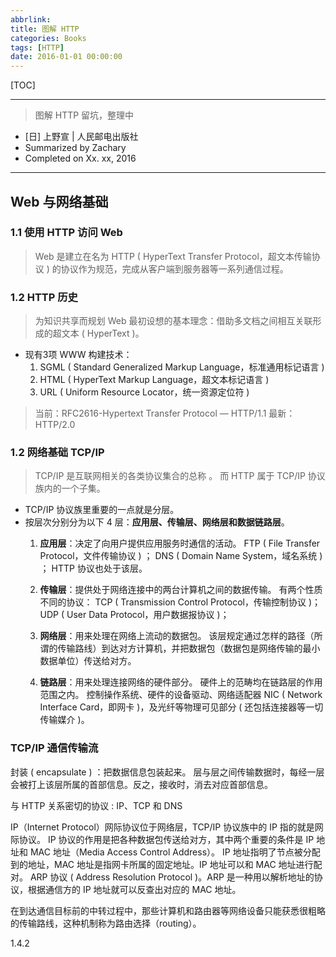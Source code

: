 ```yaml
---
abbrlink: 
title: 图解 HTTP
categories: Books
tags: [HTTP]
date: 2016-01-01 00:00:00
---
```


[TOC]
<!-- toc -->

---

> 图解 HTTP
> 留坑，整理中

- [日] 上野宣 | 人民邮电出版社
- Summarized by Zachary 
- Completed on Xx. xx, 2016

---    

## **Web 与网络基础**

### 1.1 使用 HTTP 访问 Web
> Web 是建立在名为 HTTP ( HyperText Transfer Protocol，超文本传输协议 ) 的协议作为规范，完成从客户端到服务器等一系列通信过程。

### 1.2 HTTP 历史
> 为知识共享而规划 Web
> 最初设想的基本理念：借助多文档之间相互关联形成的超文本 ( HyperText )。

- 现有3项 WWW 构建技术：
    1. SGML ( Standard Generalized Markup Language，标准通用标记语言 )
    2. HTML ( HyperText Markup Language，超文本标记语言 )
    3. URL ( Uniform Resource Locator，统一资源定位符 )

> 当前：RFC2616-Hypertext Transfer Protocol — HTTP/1.1
> 最新：HTTP/2.0

### 1.2 网络基础 TCP/IP

> TCP/IP 是互联网相关的各类协议集合的总称 。
> 而 HTTP 属于 TCP/IP 协议族内的一个子集。

- TCP/IP 协议族里重要的一点就是分层。
- 按层次分别分为以下 4 层：**应用层、传输层、网络层和数据链路层**。
    1. **应用层**：决定了向用户提供应用服务时通信的活动。
        FTP ( File Transfer Protocol，文件传输协议 ) ；
        DNS ( Domain Name System，域名系统 ) ；
        HTTP 协议也处于该层。

    2. **传输层**：提供处于网络连接中的两台计算机之间的数据传输。
        有两个性质不同的协议：
        TCP ( Transmission Control Protocol，传输控制协议 )；
        UDP ( User Data Protocol，用户数据报协议 )；

    3. **网络层**：用来处理在网络上流动的数据包。
        该层规定通过怎样的路径（所谓的传输路线）到达对方计算机，并把数据包（数据包是网络传输的最小数据单位）传送给对方。
    
    4. **链路层**：用来处理连接网络的硬件部分。
        硬件上的范畴均在链路层的作用范围之内。
        控制操作系统、硬件的设备驱动、网络适配器 NIC ( Network Interface Card，即网卡 )，及光纤等物理可见部分 ( 还包括连接器等一切传输媒介 )。
        
### TCP/IP 通信传输流

封装 ( encapsulate ) ：把数据信息包装起来。
层与层之间传输数据时，每经一层会被打上该层所属的首部信息。反之，接收时，消去对应首部信息。

与 HTTP 关系密切的协议 : IP、TCP 和 DNS

IP（Internet Protocol）网际协议位于网络层，TCP/IP 协议族中的 IP 指的就是网际协议。
IP 协议的作用是把各种数据包传送给对方，其中两个重要的条件是 IP 地址和 MAC 地址（Media Access Control Address）。
 IP 地址指明了节点被分配到的地址，MAC 地址是指网卡所属的固定地址。IP 地址可以和 MAC 地址进行配对。
 ARP 协议 ( Address Resolution Protocol )。ARP 是一种用以解析地址的协议，根据通信方的 IP 地址就可以反查出对应的 MAC 地址。

在到达通信目标前的中转过程中，那些计算机和路由器等网络设备只能获悉很粗略的传输路线，这种机制称为路由选择（routing）。

1.4.2
